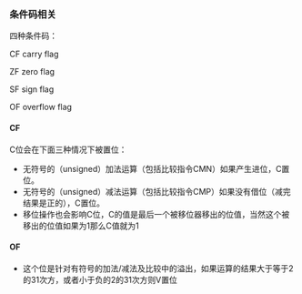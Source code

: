 ### 条件码相关

四种条件码：

CF	carry flag

ZF	zero flag

SF	sign flag

OF	overflow flag

#### CF

C位会在下面三种情况下被置位：

- 无符号的（unsigned）加法运算（包括比较指令CMN）如果产生进位，C置位。
- 无符号的（unsigned）减法运算（包括比较指令CMP）如果没有借位（减完结果是正的），C置位。
- 移位操作也会影响C位，C的值是最后一个被移位器移出的位值，当然这个被移出的位值如果为1那么C值就为1

#### OF

- 这个位是针对有符号的加法/减法及比较中的溢出，如果运算的结果大于等于2的31次方，或者小于负的2的31次方则V置位